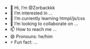 - 👋 Hi, I’m @Zorbackkk
- 👀 I’m interested in ...
- 🌱 I’m currently learning htmpl/js/css 
- 💞️ I’m looking to collaborate on ...
- 📫 How to reach me ...
- 😄 Pronouns: he/him
- ⚡ Fun fact: ...

<!---
Zorbackkk/Zorbackkk is a ✨ special ✨ repository because its `README.md` (this file) appears on your GitHub profile.
You can click the Preview link to take a look at your changes.
--->
